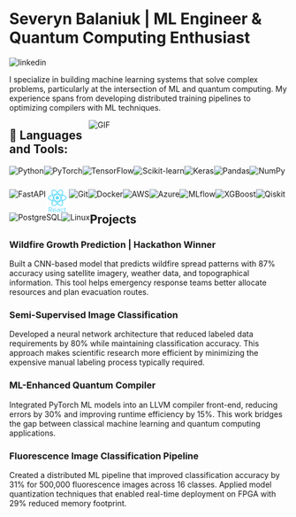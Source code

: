 # Severyn Balaniuk | ML Engineer & Quantum Computing Enthusiast

<a href='https://www.linkedin.com/in/SBalaniuk/'><img align='left' alt="linkedin" src="https://raw.githubusercontent.com/rahul-jha98/rahul-jha98/561d474902b59c7429ec22bb73e225696c27b202/assets/linkedin.svg" height='18px'/></a>
<br/>

I specialize in building machine learning systems that solve complex problems, particularly at the intersection of ML and quantum computing. My experience spans from developing distributed training pipelines to optimizing compilers with ML techniques.

<img align="right" alt="GIF" src="https://raw.githubusercontent.com/rahul-jha98/rahul-jha98/main/techstack.gif" width="360px"/>

## 🔨 Languages and Tools:
<a href="https://www.python.org/" target="_blank"><img align="left" alt="Python" height ="42px" src="https://raw.githubusercontent.com/rahul-jha98/github_readme_icons/main/language_and_tools/square/python/python.svg"></a>
<a href="https://pytorch.org/" target="_blank"><img align="left" alt="PyTorch" height ="42px" src="https://raw.githubusercontent.com/rahul-jha98/github_readme_icons/main/language_and_tools/square/pytorch/pytorch.svg"></a> 
<a href="https://www.tensorflow.org/" target="_blank"><img align="left" alt="TensorFlow" height ="42px" src="https://raw.githubusercontent.com/rahul-jha98/github_readme_icons/main/language_and_tools/square/tensorflow/tensorflow.svg"></a> 
<a href="https://scikit-learn.org/" target="_blank"><img align="left" alt="Scikit-learn" height ="42px" src="https://upload.wikimedia.org/wikipedia/commons/0/05/Scikit_learn_logo_small.svg"></a>
<a href="https://keras.io/" target="_blank"><img align="left" alt="Keras" height ="42px" src="https://upload.wikimedia.org/wikipedia/commons/a/ae/Keras_logo.svg"></a>
<a href="https://pandas.pydata.org/" target="_blank"><img align="left" alt="Pandas" height ="42px" src="https://upload.wikimedia.org/wikipedia/commons/e/ed/Pandas_logo.svg"></a>
<a href="https://numpy.org/" target="_blank"><img align="left" alt="NumPy" height ="42px" src="https://upload.wikimedia.org/wikipedia/commons/3/31/NumPy_logo_2020.svg"></a>
<a href="https://fastapi.tiangolo.com/" target="_blank"><img align="left" alt="FastAPI" height ="42px" src="https://upload.wikimedia.org/wikipedia/commons/8/80/FastAPI_logo.svg"></a>
<a href="https://react.dev/" target="_blank"><img align="left" alt="React" height ="42px" src="https://raw.githubusercontent.com/devicons/devicon/master/icons/react/react-original-wordmark.svg"></a>
<a href="https://git-scm.com/" target="_blank"><img align="left" alt="Git" height ="42px" src="https://raw.githubusercontent.com/rahul-jha98/github_readme_icons/main/language_and_tools/square/git-scm/git-scm.svg"></a>
<a href="https://www.docker.com/" target="_blank"><img align="left" alt="Docker" height ="42px" src="https://raw.githubusercontent.com/rahul-jha98/github_readme_icons/main/language_and_tools/square/docker/docker.svg"></a>
<a href="https://aws.amazon.com/" target="_blank"><img align="left" alt="AWS" height ="42px" src="https://upload.wikimedia.org/wikipedia/commons/9/93/Amazon_Web_Services_Logo.svg"></a>
<a href="https://azure.microsoft.com/" target="_blank"><img align="left" alt="Azure" height ="42px" src="https://upload.wikimedia.org/wikipedia/commons/a/a8/Microsoft_Azure_Logo.svg"></a>
<a href="https://mlflow.org/" target="_blank"><img align="left" alt="MLflow" height ="42px" src="https://upload.wikimedia.org/wikipedia/commons/8/81/MLflow-logo.png"></a>
<a href="https://xgboost.ai/" target="_blank"><img align="left" alt="XGBoost" height ="42px" src="https://upload.wikimedia.org/wikipedia/commons/6/69/XGBoost_logo.png"></a>
<a href="https://qiskit.org/" target="_blank"><img align="left" alt="Qiskit" height ="42px" src="https://upload.wikimedia.org/wikipedia/commons/8/8a/Qiskit-Logo.svg"></a>
<a href="https://www.postgresql.org/" target="_blank"><img align="left" alt="PostgreSQL" height ="42px" src="https://upload.wikimedia.org/wikipedia/commons/2/29/Postgresql_elephant.svg"></a>
<a href="https://www.linux.org/" target="_blank"><img align="left" alt="Linux" height ="42px" src="https://upload.wikimedia.org/wikipedia/commons/3/35/Tux.svg"></a>

<br><br><br>

## Projects

### Wildfire Growth Prediction | Hackathon Winner
Built a CNN-based model that predicts wildfire spread patterns with 87% accuracy using satellite imagery, weather data, and topographical information. This tool helps emergency response teams better allocate resources and plan evacuation routes.

### Semi-Supervised Image Classification
Developed a neural network architecture that reduced labeled data requirements by 80% while maintaining classification accuracy. This approach makes scientific research more efficient by minimizing the expensive manual labeling process typically required.

### ML-Enhanced Quantum Compiler
Integrated PyTorch ML models into an LLVM compiler front-end, reducing errors by 30% and improving runtime efficiency by 15%. This work bridges the gap between classical machine learning and quantum computing applications.

### Fluorescence Image Classification Pipeline
Created a distributed ML pipeline that improved classification accuracy by 31% for 500,000 fluorescence images across 16 classes. Applied model quantization techniques that enabled real-time deployment on FPGA with 29% reduced memory footprint.
